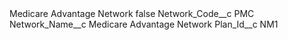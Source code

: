 <?xml version="1.0" encoding="UTF-8"?>
<CustomMetadata xmlns="http://soap.sforce.com/2006/04/metadata" xmlns:xsi="http://www.w3.org/2001/XMLSchema-instance" xmlns:xsd="http://www.w3.org/2001/XMLSchema">
    <label>Medicare Advantage Network</label>
    <protected>false</protected>
    <values>
        <field>Network_Code__c</field>
        <value xsi:type="xsd:string">PMC</value>
    </values>
    <values>
        <field>Network_Name__c</field>
        <value xsi:type="xsd:string">Medicare Advantage Network</value>
    </values>
    <values>
        <field>Plan_Id__c</field>
        <value xsi:type="xsd:string">NM1</value>
    </values>
</CustomMetadata>
